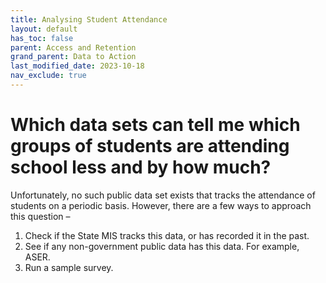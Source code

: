 ```yaml
---
title: Analysing Student Attendance
layout: default
has_toc: false
parent: Access and Retention
grand_parent: Data to Action
last_modified_date: 2023-10-18
nav_exclude: true
---
```


# Which data sets can tell me which groups of students are attending school less and by how much?

Unfortunately, no such public data set exists that tracks the attendance of students on a periodic basis. However, there are a few ways to approach this question –
1. Check if the State MIS tracks this data, or has recorded it in the past.
2. See if any non-government public data has this data. For example, ASER.
3. Run a sample survey.